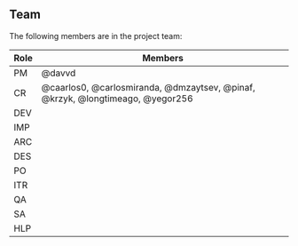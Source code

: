 ## Team

The following members are in the project team:

Role | Members
---|---
PM | @davvd
CR | @caarlos0, @carlosmiranda, @dmzaytsev, @pinaf, @krzyk, @longtimeago, @yegor256
DEV | 
IMP | 
ARC | 
DES | 
PO | 
ITR | 
QA | 
SA | 
HLP | 
